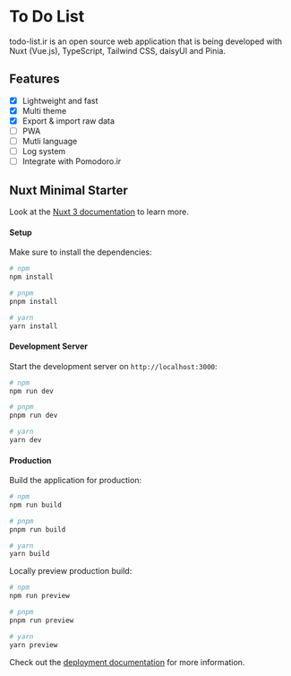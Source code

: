 # To Do List

todo-list.ir is an open source web application that is being developed with Nuxt (Vue.js), TypeScript, Tailwind CSS, daisyUI and Pinia.

## Features

- [x] Lightweight and fast
- [x] Multi theme
- [x] Export & import raw data
- [ ] PWA
- [ ] Mutli language
- [ ] Log system
- [ ] Integrate with Pomodoro.ir

## Nuxt Minimal Starter

Look at the [Nuxt 3 documentation](https://nuxt.com/docs/getting-started/introduction) to learn more.

#### Setup

Make sure to install the dependencies:

```bash
# npm
npm install

# pnpm
pnpm install

# yarn
yarn install
```

#### Development Server

Start the development server on `http://localhost:3000`:

```bash
# npm
npm run dev

# pnpm
pnpm run dev

# yarn
yarn dev
```

#### Production

Build the application for production:

```bash
# npm
npm run build

# pnpm
pnpm run build

# yarn
yarn build
```

Locally preview production build:

```bash
# npm
npm run preview

# pnpm
pnpm run preview

# yarn
yarn preview
```

Check out the [deployment documentation](https://nuxt.com/docs/getting-started/deployment) for more information.
